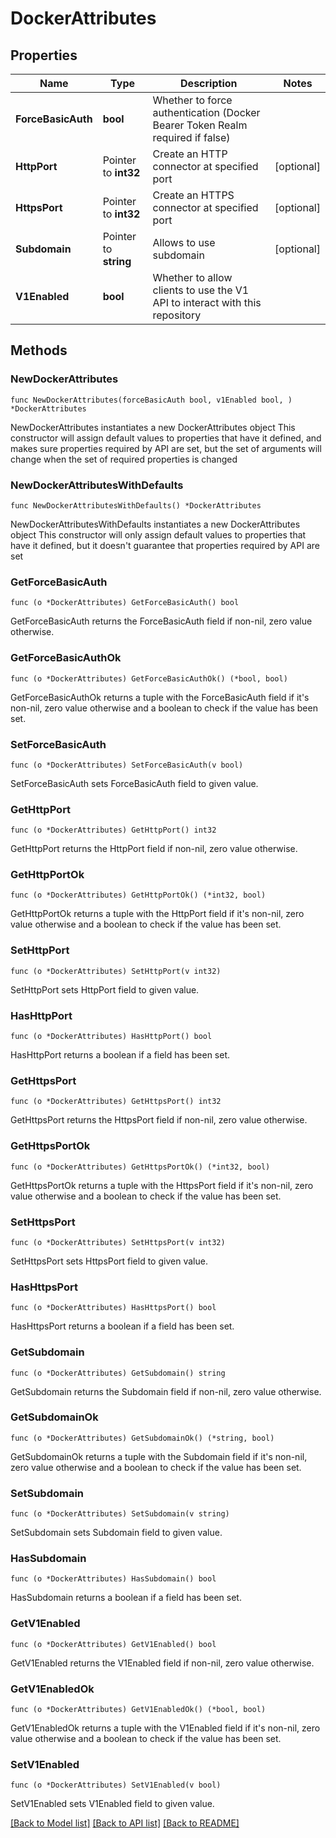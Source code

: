 # DockerAttributes

## Properties

Name | Type | Description | Notes
------------ | ------------- | ------------- | -------------
**ForceBasicAuth** | **bool** | Whether to force authentication (Docker Bearer Token Realm required if false) | 
**HttpPort** | Pointer to **int32** | Create an HTTP connector at specified port | [optional] 
**HttpsPort** | Pointer to **int32** | Create an HTTPS connector at specified port | [optional] 
**Subdomain** | Pointer to **string** | Allows to use subdomain | [optional] 
**V1Enabled** | **bool** | Whether to allow clients to use the V1 API to interact with this repository | 

## Methods

### NewDockerAttributes

`func NewDockerAttributes(forceBasicAuth bool, v1Enabled bool, ) *DockerAttributes`

NewDockerAttributes instantiates a new DockerAttributes object
This constructor will assign default values to properties that have it defined,
and makes sure properties required by API are set, but the set of arguments
will change when the set of required properties is changed

### NewDockerAttributesWithDefaults

`func NewDockerAttributesWithDefaults() *DockerAttributes`

NewDockerAttributesWithDefaults instantiates a new DockerAttributes object
This constructor will only assign default values to properties that have it defined,
but it doesn't guarantee that properties required by API are set

### GetForceBasicAuth

`func (o *DockerAttributes) GetForceBasicAuth() bool`

GetForceBasicAuth returns the ForceBasicAuth field if non-nil, zero value otherwise.

### GetForceBasicAuthOk

`func (o *DockerAttributes) GetForceBasicAuthOk() (*bool, bool)`

GetForceBasicAuthOk returns a tuple with the ForceBasicAuth field if it's non-nil, zero value otherwise
and a boolean to check if the value has been set.

### SetForceBasicAuth

`func (o *DockerAttributes) SetForceBasicAuth(v bool)`

SetForceBasicAuth sets ForceBasicAuth field to given value.


### GetHttpPort

`func (o *DockerAttributes) GetHttpPort() int32`

GetHttpPort returns the HttpPort field if non-nil, zero value otherwise.

### GetHttpPortOk

`func (o *DockerAttributes) GetHttpPortOk() (*int32, bool)`

GetHttpPortOk returns a tuple with the HttpPort field if it's non-nil, zero value otherwise
and a boolean to check if the value has been set.

### SetHttpPort

`func (o *DockerAttributes) SetHttpPort(v int32)`

SetHttpPort sets HttpPort field to given value.

### HasHttpPort

`func (o *DockerAttributes) HasHttpPort() bool`

HasHttpPort returns a boolean if a field has been set.

### GetHttpsPort

`func (o *DockerAttributes) GetHttpsPort() int32`

GetHttpsPort returns the HttpsPort field if non-nil, zero value otherwise.

### GetHttpsPortOk

`func (o *DockerAttributes) GetHttpsPortOk() (*int32, bool)`

GetHttpsPortOk returns a tuple with the HttpsPort field if it's non-nil, zero value otherwise
and a boolean to check if the value has been set.

### SetHttpsPort

`func (o *DockerAttributes) SetHttpsPort(v int32)`

SetHttpsPort sets HttpsPort field to given value.

### HasHttpsPort

`func (o *DockerAttributes) HasHttpsPort() bool`

HasHttpsPort returns a boolean if a field has been set.

### GetSubdomain

`func (o *DockerAttributes) GetSubdomain() string`

GetSubdomain returns the Subdomain field if non-nil, zero value otherwise.

### GetSubdomainOk

`func (o *DockerAttributes) GetSubdomainOk() (*string, bool)`

GetSubdomainOk returns a tuple with the Subdomain field if it's non-nil, zero value otherwise
and a boolean to check if the value has been set.

### SetSubdomain

`func (o *DockerAttributes) SetSubdomain(v string)`

SetSubdomain sets Subdomain field to given value.

### HasSubdomain

`func (o *DockerAttributes) HasSubdomain() bool`

HasSubdomain returns a boolean if a field has been set.

### GetV1Enabled

`func (o *DockerAttributes) GetV1Enabled() bool`

GetV1Enabled returns the V1Enabled field if non-nil, zero value otherwise.

### GetV1EnabledOk

`func (o *DockerAttributes) GetV1EnabledOk() (*bool, bool)`

GetV1EnabledOk returns a tuple with the V1Enabled field if it's non-nil, zero value otherwise
and a boolean to check if the value has been set.

### SetV1Enabled

`func (o *DockerAttributes) SetV1Enabled(v bool)`

SetV1Enabled sets V1Enabled field to given value.



[[Back to Model list]](../README.md#documentation-for-models) [[Back to API list]](../README.md#documentation-for-api-endpoints) [[Back to README]](../README.md)


